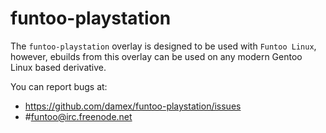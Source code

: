 funtoo-playstation
===============
 
The `funtoo-playstation` overlay is designed to be used with `Funtoo Linux`, however, ebuilds from this overlay can be used on any modern Gentoo Linux based derivative.

You can report bugs at:
 
* https://github.com/damex/funtoo-playstation/issues
* #funtoo@irc.freenode.net
